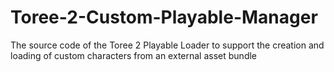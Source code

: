 # Toree-2-Custom-Playable-Manager
The source code of the Toree 2 Playable Loader to support the creation and loading of custom characters from an external asset bundle
